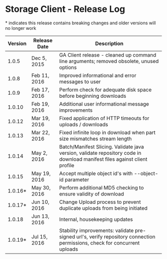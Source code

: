 # Storage Client - Release Log

\* indicates this release contains breaking changes and older versions will no longer work

 Version | Release Date | Description
 --- | --- | ---
1.0.5 | Dec 5, 2015 | GA Client release - cleaned up command line arguments; removed obsolete, unused options
1.0.8 | Feb 11, 2016 | Improved informational and error messages to user
1.0.9 | Feb 17, 2016 | Perform check for adequate disk space before beginning downloads
1.0.10 | Feb 19, 2016 | Additional user informational message improvements
1.0.12 | Mar 19, 2016 | Fixed application of HTTP timeouts for uploads / downloads
1.0.13 | Mar 22, 2016 | Fixed infinite loop in download when part size mismatches stream length
1.0.14 | May 2, 2016 | Batch/Manifest Slicing. Validate java version, validate repository code in download manifest files against client profile
1.0.15 | May 19, 2016 | Accept multiple object id's with --object-id parameter
1.0.16\* | May 30, 2016 | Perform additional MD5 checking to ensure validity of download 
1.0.17\* | Jun 10, 2016 | Change Upload process to prevent duplicate uploads from being initiated
1.0.18 | Jun 13, 2016 | Internal, housekeeping updates
1.0.19\* | Jul 15, 2016 | Stability improvements: validate pre-signed url's, verify repository connection permissions, check for concurrent uploads


